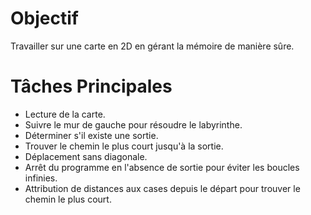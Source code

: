 # Objectif
Travailler sur une carte en 2D en gérant la mémoire de manière sûre.

# Tâches Principales
- Lecture de la carte.
- Suivre le mur de gauche pour résoudre le labyrinthe.
- Déterminer s'il existe une sortie.
- Trouver le chemin le plus court jusqu'à la sortie.
- Déplacement sans diagonale.
- Arrêt du programme en l'absence de sortie pour éviter les boucles infinies.
- Attribution de distances aux cases depuis le départ pour trouver le chemin le plus court.
